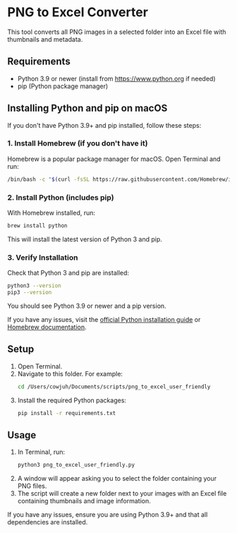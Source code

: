 # PNG to Excel Converter

This tool converts all PNG images in a selected folder into an Excel file with thumbnails and metadata.

## Requirements
- Python 3.9 or newer (install from https://www.python.org if needed)
- pip (Python package manager)

## Installing Python and pip on macOS

If you don't have Python 3.9+ and pip installed, follow these steps:

### 1. Install Homebrew (if you don't have it)
Homebrew is a popular package manager for macOS. Open Terminal and run:
```sh
/bin/bash -c "$(curl -fsSL https://raw.githubusercontent.com/Homebrew/install/HEAD/install.sh)"
```

### 2. Install Python (includes pip)
With Homebrew installed, run:
```sh
brew install python
```
This will install the latest version of Python 3 and pip.

### 3. Verify Installation
Check that Python 3 and pip are installed:
```sh
python3 --version
pip3 --version
```
You should see Python 3.9 or newer and a pip version.

If you have any issues, visit the [official Python installation guide](https://docs.python.org/3/using/mac.html) or [Homebrew documentation](https://brew.sh/).

## Setup
1. Open Terminal.
2. Navigate to this folder. For example:
   ```sh
   cd /Users/cowjuh/Documents/scripts/png_to_excel_user_friendly
   ```
3. Install the required Python packages:
   ```sh
   pip install -r requirements.txt
   ```

## Usage
1. In Terminal, run:
   ```sh
   python3 png_to_excel_user_friendly.py
   ```
2. A window will appear asking you to select the folder containing your PNG files.
3. The script will create a new folder next to your images with an Excel file containing thumbnails and image information.

If you have any issues, ensure you are using Python 3.9+ and that all dependencies are installed. 